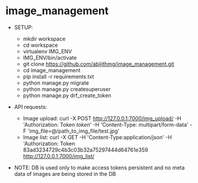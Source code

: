 # image_management 

- SETUP:
  - mkdir workspace
  - cd workspace
  - virtualenv IMG_ENV
  - IMG_ENV/bin/activate
  - git clone https://github.com/abijithmg/image_management.git
  - cd image_management
  - pip install -r requirements.txt
  - python manage.py migrate
  - python manage.py createsuperuser
  - python manage.py drf_create_token

- API requests:

  - Image upload:
    curl -X POST http://127.0.0.1:7000/img_upload/ -H 'Authorization: Token _token_' -H 'Content-Type: multipart/form-data' -F 'img_file=@/path_to_img_file/test.jpg'
  - Image list:
    curl -X GET -H 'Content-Type:application/json'
                                -H 'Authorization: Token 83ad3234729c4b3c03b32a75297444d64761e359
                                http://127.0.0.1:7000/img_list/


- NOTE: DB is used only to make access tokens persistent and no meta data of images are being stored in the DB
